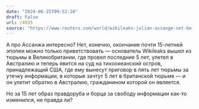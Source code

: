 ```yaml
---
date: "2024-06-25T09:52:28"
draft: False
url: /4935
source: "https://www.reuters.com/world/wikileaks-julian-assange-set-be-freed-after-pleading-guilty-us-espionage-charge-2024-06-25/"
---
```


А про Ассанжа интересно? Нет, конечно, окончание почти 15-летней эпопеи можно только приветствовать — основатель Wikileaks вышел из тюрьмы в Великобритании, где провел последние 5 лет, улетел в Австралию и теперь явится на суд на тихоокеанский остров, принадлежащий США, где ему вынесут приговор в пять лет тюрьмы за утечку информации, в которые зачтут 5 лет в британской тюрьме — и он улетит обратно в Австралию, гражданином которой он является.

Но за 15 лет образ правдоруба и борца за свободу информации как-то изменился, не правда ли?
